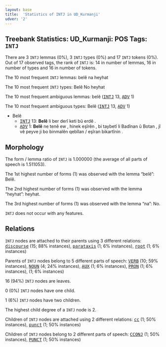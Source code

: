 ```yaml
---
layout: base
title:  'Statistics of INTJ in UD_Kurmanji'
udver: '2'
---
```


## Treebank Statistics: UD_Kurmanji: POS Tags: `INTJ`

There are 3 `INTJ` lemmas (0%), 3 `INTJ` types (0%) and 17 `INTJ` tokens (0%).
Out of 17 observed tags, the rank of `INTJ` is: 14 in number of lemmas, 16 in number of types and 16 in number of tokens.

The 10 most frequent `INTJ` lemmas: belê na heyhat

The 10 most frequent `INTJ` types:  Belê No heyhat

The 10 most frequent ambiguous lemmas: belê (<tt><a href="kmr-pos-INTJ.html">INTJ</a></tt> 13, <tt><a href="kmr-pos-ADV.html">ADV</a></tt> 1)

The 10 most frequent ambiguous types:  Belê (<tt><a href="kmr-pos-INTJ.html">INTJ</a></tt> 13, <tt><a href="kmr-pos-ADV.html">ADV</a></tt> 1)


* Belê
  * <tt><a href="kmr-pos-INTJ.html">INTJ</a></tt> 13: <b>Belê</b> li ber derî keti bû erdê .
  * <tt><a href="kmr-pos-ADV.html">ADV</a></tt> 1: <b>Belê</b> ne tenê ew , hinek eşîrên , bi taybetî li Badînan û Botan , jî vê peyve ji bo binmalên qebîlan / eşîran bikartînin .

## Morphology

The form / lemma ratio of `INTJ` is 1.000000 (the average of all parts of speech is 1.511053).

The 1st highest number of forms (1) was observed with the lemma “belê”: Belê.

The 2nd highest number of forms (1) was observed with the lemma “heyhat”: heyhat.

The 3rd highest number of forms (1) was observed with the lemma “na”: No.

`INTJ` does not occur with any features.


## Relations

`INTJ` nodes are attached to their parents using 3 different relations: <tt><a href="kmr-dep-discourse.html">discourse</a></tt> (15; 88% instances), <tt><a href="kmr-dep-parataxis.html">parataxis</a></tt> (1; 6% instances), <tt><a href="kmr-dep-root.html">root</a></tt> (1; 6% instances)

Parents of `INTJ` nodes belong to 5 different parts of speech: <tt><a href="kmr-pos-VERB.html">VERB</a></tt> (10; 59% instances), <tt><a href="kmr-pos-NOUN.html">NOUN</a></tt> (4; 24% instances), <tt><a href="kmr-pos-AUX.html">AUX</a></tt> (1; 6% instances), <tt><a href="kmr-pos-PRON.html">PRON</a></tt> (1; 6% instances),  (1; 6% instances)

16 (94%) `INTJ` nodes are leaves.

0 (0%) `INTJ` nodes have one child.

1 (6%) `INTJ` nodes have two children.

The highest child degree of a `INTJ` node is 2.

Children of `INTJ` nodes are attached using 2 different relations: <tt><a href="kmr-dep-cc.html">cc</a></tt> (1; 50% instances), <tt><a href="kmr-dep-punct.html">punct</a></tt> (1; 50% instances)

Children of `INTJ` nodes belong to 2 different parts of speech: <tt><a href="kmr-pos-CCONJ.html">CCONJ</a></tt> (1; 50% instances), <tt><a href="kmr-pos-PUNCT.html">PUNCT</a></tt> (1; 50% instances)

